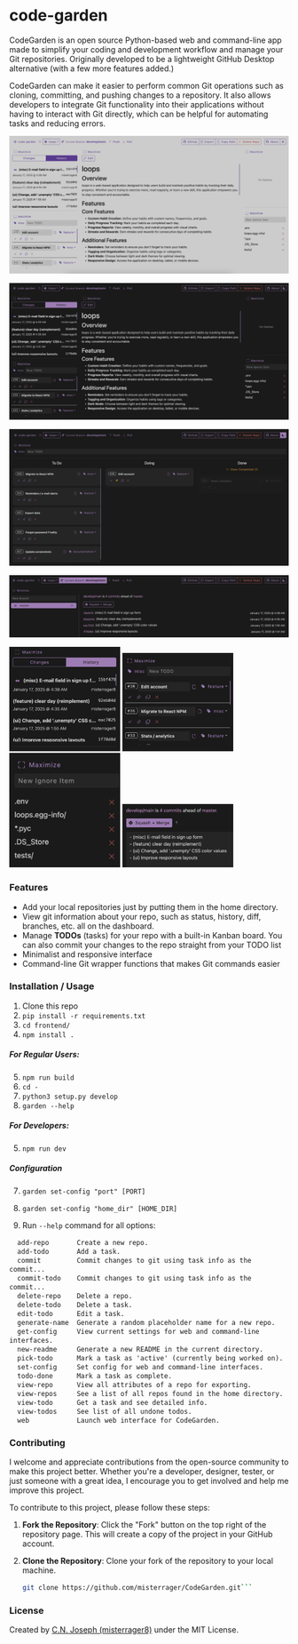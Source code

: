 # code-garden

CodeGarden is an open source Python-based web and command-line app made to simplify your coding and development workflow and manage your Git repositories. Originally developed to be a lightweight GitHub Desktop alternative (with a few more features added.)

CodeGarden can make it easier to perform common Git operations such as cloning, committing, and pushing changes to a repository. It also allows developers to integrate Git functionality into their applications without having to interact with Git directly, which can be helpful for automating tasks and reducing errors.

![](/docs/screenshot1.png)

![](/docs/screenshot2.png)

![](/docs/screenshot6.png)

![](/docs/screenshot7.png)

<img width="200" src="/docs/screenshot3.png" />

<img width="200" src="/docs/screenshot4.png" />

<img width="200" src="/docs/screenshot5.png" />

<img width="200" src="/docs/screenshot8.png" />

### Features

- Add your local repositories just by putting them in the home directory.
- View git information about your repo, such as status, history, diff, branches, etc. all on the dashboard.
- Manage **TODOs** (tasks) for your repo with a built-in Kanban board. You can also commit your changes to the repo straight from your TODO list
- Minimalist and responsive interface
- Command-line Git wrapper functions that makes Git commands easier

### Installation / Usage

1. Clone this repo
2. `pip install -r requirements.txt`
3. `cd frontend/`
4. `npm install .`

##### For Regular Users:

5. `npm run build`
6. `cd -`
7. `python3 setup.py develop`
8. `garden --help`

##### For Developers:

5. `npm run dev`

##### Configuration

7. `garden set-config "port" [PORT]`
8. `garden set-config "home_dir" [HOME_DIR]`

9. Run `--help` command for all options:

```
  add-repo       Create a new repo.
  add-todo       Add a task.
  commit         Commit changes to git using task info as the commit...
  commit-todo    Commit changes to git using task info as the commit...
  delete-repo    Delete a repo.
  delete-todo    Delete a task.
  edit-todo      Edit a task.
  generate-name  Generate a random placeholder name for a new repo.
  get-config     View current settings for web and command-line interfaces.
  new-readme     Generate a new README in the current directory.
  pick-todo      Mark a task as 'active' (currently being worked on).
  set-config     Set config for web and command-line interfaces.
  todo-done      Mark a task as complete.
  view-repo      View all attributes of a repo for exporting.
  view-repos     See a list of all repos found in the home directory.
  view-todo      Get a task and see detailed info.
  view-todos     See list of all undone todos.
  web            Launch web interface for CodeGarden.
```

### Contributing

I welcome and appreciate contributions from the open-source community to make this project better. Whether you're a developer, designer, tester, or just someone with a great idea, I encourage you to get involved and help me improve this project.

To contribute to this project, please follow these steps:

1. **Fork the Repository**: Click the "Fork" button on the top right of the repository page. This will create a copy of the project in your GitHub account.

2. **Clone the Repository**: Clone your fork of the repository to your local machine.

   ```bash
   git clone https://github.com/misterrager/CodeGarden.git```


### License

Created by [C.N. Joseph (misterrager8)](https://github.com/misterrager8) under the MIT License.
